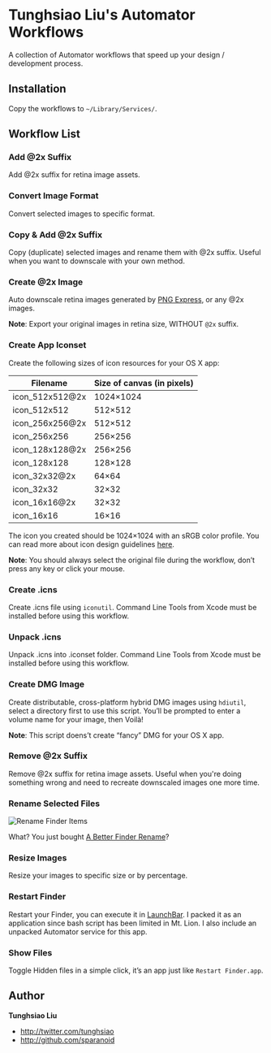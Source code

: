 # Tunghsiao Liu's Automator Workflows
A collection of Automator workflows that speed up your design / development process.


## Installation

Copy the workflows to `~/Library/Services/`.

## Workflow List

### Add @2x Suffix
Add @2x suffix for retina image assets.

### Convert Image Format
Convert selected images to specific format.

### Copy & Add @2x Suffix
Copy (duplicate) selected images and rename them with @2x suffix. Useful when you want to downscale with your own method.

### Create @2x Image
Auto downscale retina images generated by [PNG Express](http://www.pngexpress.com/), or any @2x images.

**Note**: Export your original images in retina size, WITHOUT `@2x` suffix.

### Create App Iconset
Create the following sizes of icon resources for your OS X app:

Filename | Size of canvas (in pixels)
--- | ---
icon_512x512@2x | 1024×1024
icon_512x512    | 512×512
icon_256x256@2x | 512×512
icon_256x256    | 256×256
icon_128x128@2x | 256×256
icon_128x128    | 128×128
icon_32x32@2x   | 64×64
icon_32x32      | 32×32
icon_16x16@2x   | 32×32
icon_16x16      | 16×16

The icon you created should be 1024×1024 with an sRGB color profile. You can read more about icon design guidelines [here](http://developer.apple.com/library/mac/documentation/userexperience/conceptual/applehiguidelines/IconsImages/IconsImages.html).

**Note**: You should always select the original file during the workflow, don’t press any key or click your mouse.

### Create .icns
Create .icns file using `iconutil`. Command Line Tools from Xcode must be installed before using this workflow.

### Unpack .icns
Unpack .icns into .iconset folder. Command Line Tools from Xcode must be installed before using this workflow.

### Create DMG Image
Create distributable, cross-platform hybrid DMG images using `hdiutil`, select a directory first to use this script. You’ll be prompted to enter a volume name for your image, then Voilà!

**Note**: This script doens’t create “fancy” DMG for your OS X app.

### Remove @2x Suffix
Remove @2x suffix for retina image assets. Useful when you're doing something wrong and need to recreate downscaled images one more time.

### Rename Selected Files

![Rename Finder Items](https://raw.github.com/sparanoid/screenshots/automator-workflows/01-rename-finder-items.png)

What? You just bought [A Better Finder Rename](http://www.publicspace.net/ABetterFinderRename/)?

### Resize Images
Resize your images to specific size or by percentage.

### Restart Finder
Restart your Finder, you can execute it in [LaunchBar](www.obdev.at/launchbar/). I packed it as an application since bash script has been limited in Mt. Lion. I also include an unpacked Automator service for this app.

### Show Files
Toggle Hidden files in a simple click, it’s an app just like `Restart Finder.app`.

## Author

**Tunghsiao Liu**

+ http://twitter.com/tunghsiao
+ http://github.com/sparanoid
